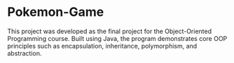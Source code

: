 # Pokemon-Game
This project was developed as the final project for the Object-Oriented Programming course.  Built using Java, the program demonstrates core OOP principles such as encapsulation, inheritance, polymorphism, and abstraction.
